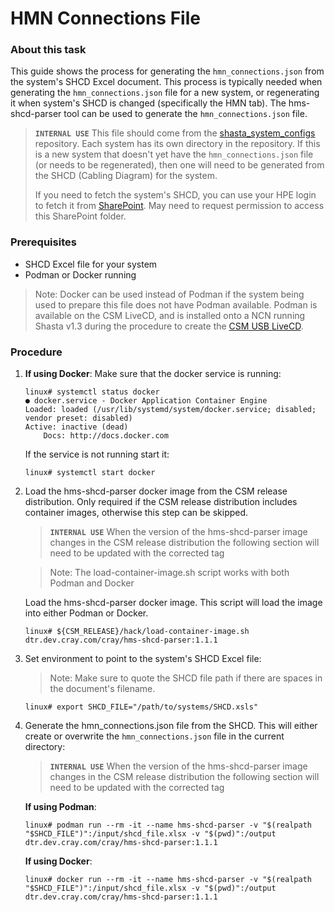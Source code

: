 # HMN Connections File
### About this task
This guide shows the process for generating the `hmn_connections.json` from the system's SHCD Excel document. This process is typically needed when generating the `hmn_connections.json` file for a new system, or regenerating it when system's SHCD is changed (specifically the HMN tab). The hms-shcd-parser tool can be used to generate the `hmn_connections.json` file.

> **`INTERNAL USE`** This file should come from the [shasta_system_configs](https://stash.us.cray.com/projects/DST/repos/shasta_system_configs/browse) repository.
> Each system has its own directory in the repository. If this is a new system that doesn't yet have the `hmn_connections.json` file (or needs to be regenerated), then one will need to be generated from the SHCD (Cabling Diagram) for the system. 
>
> If you need to fetch the system's SHCD, you can use your HPE login to fetch it from [SharePoint](https://hpe.sharepoint.com/sites/HPC-AI-Install/CID/Install%20Documents/Forms/AllItems.aspx?FolderCTID=0x0120009859972694683B4C93C09EA98DDBB640&viewid=d6b54e31%2D74ce%2D44a9%2D924a%2Df5c0627cd172&id=%2Fsites%2FHPC%2DAI%2DInstall%2FCID%2FInstall%20Documents%2FCray%2FShasta%20River). May need to request permission to access this SharePoint folder.

### Prerequisites
* SHCD Excel file for your system
* Podman or Docker running

> Note: Docker can be used instead of Podman if the system being used to prepare this file does not have Podman available. 
> Podman is available on the CSM LiveCD, and is installed onto a NCN running Shasta v1.3 during the procedure to create the [CSM USB LiveCD](064-LIVECD-USB-BOOT.md).

### Procedure
1. __If using Docker__: Make sure that the docker service is running:
    ```
    linux# systemctl status docker
    ● docker.service - Docker Application Container Engine
    Loaded: loaded (/usr/lib/systemd/system/docker.service; disabled; vendor preset: disabled)
    Active: inactive (dead)
        Docs: http://docs.docker.com
    ``` 

    If the service is not running start it:
    ```
    linux# systemctl start docker
    ```

2. Load the hms-shcd-parser docker image from the CSM release distribution. Only required if the CSM release distribution includes container images, otherwise this step can be skipped.
    > **`INTERNAL USE`** When the version of the hms-shcd-parser image changes in the CSM release distribution the following section will need to be updated with the corrected tag

    > Note: The load-container-image.sh script works with both Podman and Docker

    Load the hms-shcd-parser docker image. This script will load the image into either Podman or Docker.
    ```
    linux# ${CSM_RELEASE}/hack/load-container-image.sh dtr.dev.cray.com/cray/hms-shcd-parser:1.1.1
    ```
3. Set environment to point to the system's SHCD Excel file:
    > Note: Make sure to quote the SHCD file path if there are spaces in the document's filename.

    ```
    linux# export SHCD_FILE="/path/to/systems/SHCD.xsls"
    ```

4. Generate the hmn_connections.json file from the SHCD. This will either create or overwrite the `hmn_connections.json` file in the current directory:
    > **`INTERNAL USE`** When the version of the hms-shcd-parser image changes in the CSM release distribution the following section will need to be updated with the corrected tag

    __If using Podman__:
    ```
    linux# podman run --rm -it --name hms-shcd-parser -v "$(realpath "$SHCD_FILE")":/input/shcd_file.xlsx -v "$(pwd)":/output dtr.dev.cray.com/cray/hms-shcd-parser:1.1.1
    ```

    __If using Docker__:
    ```
    linux# docker run --rm -it --name hms-shcd-parser -v "$(realpath "$SHCD_FILE")":/input/shcd_file.xlsx -v "$(pwd)":/output dtr.dev.cray.com/cray/hms-shcd-parser:1.1.1
    ```
